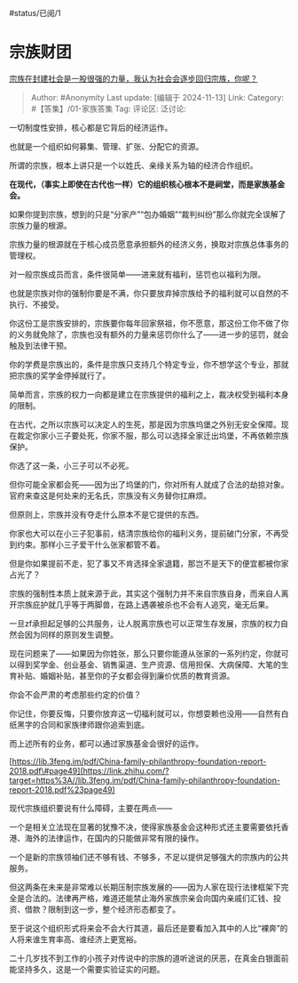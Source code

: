 #status/已阅/1 

# 宗族财团
[宗族在封建社会是一股很强的力量，我认为社会会逐步回归宗族，你呢？](https://www.zhihu.com/question/577295064/answer/29894047800)

> Author: #Anonymity
> Last update: [编辑于 2024-11-13]
> Link:
> Category: #【答集】/01-家族答集
> Tag:
> 评论区:
> 泛讨论:

一切制度性安排，核心都是它背后的经济运作。

也就是一个组织如何募集、管理、扩张、分配它的资源。

所谓的宗族，根本上讲只是一个以姓氏、亲缘关系为轴的经济合作组织。

**在现代，（事实上即使在古代也一样）它的组织核心根本不是祠堂，而是家族基金会。**

如果你提到宗族，想到的只是“分家产”“包办婚姻”“裁判纠纷”那么你就完全误解了宗族力量的根源。

宗族力量的根源就在于核心成员愿意承担额外的经济义务，换取对宗族总体事务的管理权。

对一般宗族成员而言，条件很简单——进来就有福利，惩罚也以福利为限。

也就是宗族对你的强制你要是不满，你只要放弃掉宗族给予的福利就可以自然的不执行、不接受。

你这份工是宗族安排的，宗族要你每年回家祭祖，你不愿意，那这份工你不做了你的义务就免除了，宗族也没有额外的力量来惩罚你什么了——进一步的惩罚，就会触及到法律干预。

你的学费是宗族出的，条件是宗族只支持几个特定专业，你不想学这个专业，那就把宗族的奖学金停掉就行了。

简单而言，宗族的权力一向都是建立在宗族提供的福利之上，裁决权受到福利本身的限制。

在古代，之所以宗族可以决定人的生死，那是因为宗族坞堡之外别无安全保障。现在裁定你家小三子要处死，你家不服，那么可以选择全家迁出坞堡，不再依赖宗族保护。

你选了这一条，小三子可以不必死。

但你可能全家都会死——因为出了坞堡的门，你对所有人就成了合法的劫掠对象。官府来查这是何处来的无名氏，宗族没有义务替你扛麻烦。

但原则上，宗族并没有夺走什么原本不是它提供的东西。

你家也大可以在小三子犯事前，结清宗族给你的福利义务，提前破门分家，不再受到约束。那样小三子爱干什么张家都管不着。

但是你如果提前不走，犯了事又不肯选择全家退籍，那岂不是天下的便宜都被你家占光了？

宗族的强制性本质上就来源于此，其实这个强制力并不来自宗族自身，而来自人离开宗族庇护就几乎等于两脚兽，在路上遇袭被杀也不会有人追究，毫无后果。

一旦zf承担起足够的公共服务，让人脱离宗族也可以正常生存发展，宗族的权力自然会因为同样的原则发生调整。

现在问题来了——如果因为你姓张，那么只要你能遵从张家的一系列约定，你就可以得到奖学金、创业基金、销售渠道、生产资源、信用担保、大病保障、大笔的生育补贴、婚姻补贴，甚至你的子女都会得到廉价优质的教育资源。

你会不会严肃的考虑那些约定的价值？

你记住，你要反悔，只要你放弃这一切福利就可以，你想耍赖也没用——自然有白纸黑字的合同和家族律师跟你追索到底。

而上述所有的业务，都可以通过家族基金会很好的运作。

[https://lib.3feng.im/pdf/China-family-philanthropy-foundation-report-2018.pdf\#page49](https://link.zhihu.com/?target=https%3A//lib.3feng.im/pdf/China-family-philanthropy-foundation-report-2018.pdf%23page49)

现代宗族组织要说有什么障碍，主要在两点——

一个是相关立法现在显著的犹豫不决，使得家族基金会这种形式还主要需要依托香港、海外的法律运作，在国内的只能做非常有限的操作。

一个是新的宗族领袖们还不够有钱、不够多，不足以提供足够强大的宗族内的公共服务。

但这两条在未来是非常难以长期压制宗族发展的——因为人家在现行法律框架下完全是合法的。法律再严格，难道还能禁止海外家族宗亲会向国内亲戚们汇钱、投资、借款？限制到这一步，整个经济形态都变了。

至于说这个组织形式将来会不会大行其道，最后还是要看加入其中的人比“裸奔”的人将来谁生育率高、谁经济上更宽裕。

二十几岁找不到工作的小孩子对传说中的宗族的道听途说的厌恶，在真金白银面前能坚持多久，这是一个需要实验证实的问题。
